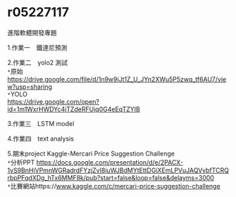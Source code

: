 # r05227117
進階軟體開發專題



1.作業一　鐵達尼預測 <br>

2.作業二　yolo2 測試 <br>
     `*`原始<br>
        https://drive.google.com/file/d/1n9w9iJt1Z_U_JYn2XWu5P5zwq_tf6AU7/view?usp=sharing<br>
     `*`YOLO<br>
        https://drive.google.com/open?id=1m1WxrHWDYc4jTZdeRFUjq0G4eEqTZYIB<br>

3.作業三　LSTM model<br>


4.作業四　text analysis <br>

5.期末project Kaggle-Mercari Price Suggestion Challenge<br>
`*`分析PPT https://docs.google.com/presentation/d/e/2PACX-1vS9BnHjVPmnWGRadrdFYzjZvI8iuWJBdMYtEttDGiXEmLPVuJAQVvbfTCRQrbpPFqdXDg_hTx6MMF8k/pub?start=false&loop=false&delayms=3000<br>
`*`比賽網站https://www.kaggle.com/c/mercari-price-suggestion-challenge<br>
